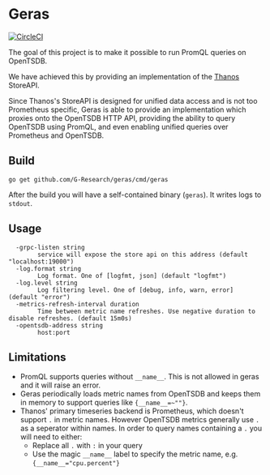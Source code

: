 # Geras
[![CircleCI](https://circleci.com/gh/G-Research/geras/tree/master.svg?style=svg)](https://circleci.com/gh/G-Research/geras/tree/master)

The goal of this project is to make it possible to run PromQL queries on OpenTSDB.

We have achieved this by providing an implementation of the [Thanos](https://github.com/improbable-eng/thanos) StoreAPI. 

Since Thanos's StoreAPI is designed for unified data access and is not too Prometheus specific, Geras is able to provide an implementation which proxies onto the OpenTSDB HTTP API, providing the ability to query OpenTSDB using PromQL, and even enabling unified queries over Prometheus and OpenTSDB.

## Build

```
go get github.com/G-Research/geras/cmd/geras

```

After the build you will have a self-contained binary (`geras`). It writes logs to `stdout`.

## Usage

```
  -grpc-listen string
        service will expose the store api on this address (default "localhost:19000")
  -log.format string
        Log format. One of [logfmt, json] (default "logfmt")
  -log.level string
        Log filtering level. One of [debug, info, warn, error] (default "error")
  -metrics-refresh-interval duration
        Time between metric name refreshes. Use negative duration to disable refreshes. (default 15m0s)
  -opentsdb-address string
        host:port
```

## Limitations

* PromQL supports queries without `__name__`. This is not allowed in geras and it will raise an error.
* Geras periodically loads metric names from OpenTSDB and keeps them in memory to support queries like `{__name__=~""}`.
* Thanos' primary timeseries backend is Prometheus, which doesn't support `.` in metric names. However OpenTSDB metrics generally use `.` as a seperator within names. In order to query names containing a `.` you will need to either:
  * Replace all `.` with `:` in your query
  * Use the magic `__name__` label to specify the metric name, e.g. `{__name__="cpu.percent"}`
